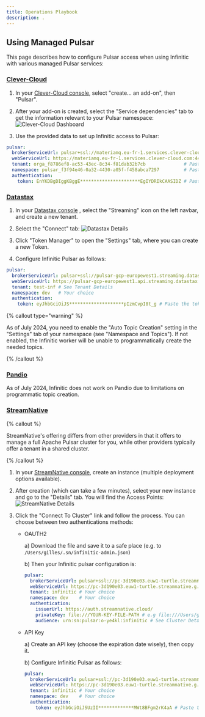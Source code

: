 ```yaml
---
title: Operations Playbook
description: .
---
```



## Using Managed Pulsar

This page describes how to configure Pulsar access when using Infinitic with various managed Pulsar services:

### [Clever-Cloud](https://clever-cloud.com)

1. In your [Clever-Cloud console](https://console.clever-cloud.com), select "create... an add-on", then "Pulsar". 

2. After your add-on is created, select the "Service dependencies" tab to get the information relevant to your Pulsar namespace:
![Clever-Cloud Dashboard ](/img/clevercloud-pulsar.png)

3. Use the provided data to set up Infinitic access to Pulsar:

```yaml
pulsar:
  brokerServiceUrl: pulsar+ssl://materiamq.eu-fr-1.services.clever-cloud.com:6651 # Paste ADDON_PULSAR_BINARY_URL here
  webServiceUrl: https://materiamq.eu-fr-1.services.clever-cloud.com:443          # Paste ADDON_PULSAR_HTTP_URL here
  tenant: orga_f8786ef8-ac53-43ec-8c34-f81dab32b7cb              # Paste ADDON_PULSAR_TENANT here
  namespace: pulsar_f3f94e46-0a32-4430-a05f-f458abca7297         # Paste ADDON_PULSAR_NAMESPACE here
  authentication:
    token: EnYKDBgDIggKBggE**********************EgIYDRIkCAASIDZ # Paste ADDON_PULSAR_TOKEN here
```

### [Datastax](https://www.datastax.com/)

1. In your [Datastax console](https://astra.datastax.com) , select the "Streaming" icon on the left navbar, and create a new tenant.

2. Select the "Connect" tab:
![Datastax Details](/img/datastax-details.png)

3. Click "Token Manager" to open the "Settings" tab, where you can create a new Token.

4. Configure Infinitic Pulsar as follows:

```yaml
pulsar:
  brokerServiceUrl: pulsar+ssl://pulsar-gcp-europewest1.streaming.datastax.com:6651 # See Tenant Details
  webServiceUrl: https://pulsar-gcp-europewest1.api.streaming.datastax.com          # See Tenant Details
  tenant: test-inf # See Tenant Details
  namespace: dev   # Your choice
  authentication:
    token: eyJhbGciOiJS********************pIzmCvpI8t_g # Paste the token here
```

{% callout type="warning"  %}

As of July 2024, you need to enable the "Auto Topic Creation" setting in the "Settings" tab of your namespace (see "Namespace and Topics"). If not enabled, the Infinitic worker will be unable to programmatically create the needed topics.

{% /callout  %}

### [Pandio](https://pandio.com)

As of July 2024, Infinitic does not work on Pandio due to limitations on programmatic topic creation.

### [StreamNative](https://streamnative.io)

{% callout %}

StreamNative's offering differs from other providers in that it offers to manage a full Apache Pulsar cluster for you, while other providers typically offer a tenant in a shared cluster.

{% /callout  %}

1. In your [StreamNative console](https://console.streamnative.cloud), create an instance (multiple deployment options available).

2. After creation (which can take a few minutes), select your new instance and go to the "Details" tab. You will find the Access Points:
![StreamNative Details](/img/streamnative-details.png)

3. Click the "Connect To Cluster" link and follow the process. You can choose between two authentications methods:

    * OAUTH2

      a) Download the file and save it to a safe place (e.g. to `/Users/gilles/.sn/infinitic-admin.json`)

      b) Then your Infinitic pulsar configuration is:

      ```yaml
      pulsar:
        brokerServiceUrl: pulsar+ssl://pc-3d190e03.euw1-turtle.streamnative.g.snio.cloud:6651 # See Cluster Details
        webServiceUrl: https://pc-3d190e03.euw1-turtle.streamnative.g.snio.cloud              # See Cluster Details
        tenant: infinitic # Your choice
        namespace: dev    # Your choice
        authentication:
          issuerUrl: https://auth.streamnative.cloud/
          privateKey: file:///YOUR-KEY-FILE-PATH # e.g file:///Users/gilles/.sn/infinitic-admin.json
          audience: urn:sn:pulsar:o-ye4kl:infinitic # See Cluster Details
      ```

    * API Key

      a) Create an API key (choose the expiration date wisely), then copy it.

      b) Configure Infinitic Pulsar as follows:

      ```yaml
      pulsar:
        brokerServiceUrl: pulsar+ssl://pc-3d190e03.euw1-turtle.streamnative.g.snio.cloud:6651 # See Cluster Details
        webServiceUrl: https://pc-3d190e03.euw1-turtle.streamnative.g.snio.cloud              # See Cluster Details
        tenant: infinitic # Your choice
        namespace: dev    # Your choice
        authentication:
          token: eyJhbGciOiJSUzII*************MWt8BFgm2rK4aA # Paste the API key here
      ```
